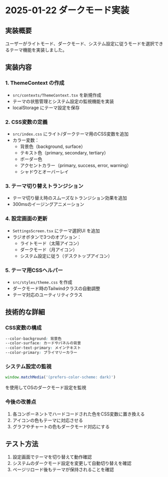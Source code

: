 # 2025-01-22 ダークモード実装

## 実装概要
ユーザーがライトモード、ダークモード、システム設定に従うモードを選択できるテーマ機能を実装しました。

## 実装内容

### 1. ThemeContext の作成
- `src/contexts/ThemeContext.tsx` を新規作成
- テーマの状態管理とシステム設定の監視機能を実装
- localStorage にテーマ設定を保存

### 2. CSS変数の定義
- `src/index.css` にライト/ダークテーマ用のCSS変数を追加
- カラー変数：
  - 背景色（background, surface）
  - テキスト色（primary, secondary, tertiary）
  - ボーダー色
  - アクセントカラー（primary, success, error, warning）
  - シャドウとオーバーレイ

### 3. テーマ切り替えトランジション
- テーマ切り替え時のスムーズなトランジション効果を追加
- 300msのイージングアニメーション

### 4. 設定画面の更新
- `SettingsScreen.tsx` にテーマ選択UI を追加
- ラジオボタンで3つのオプション：
  - ライトモード（太陽アイコン）
  - ダークモード（月アイコン）
  - システム設定に従う（デスクトップアイコン）

### 5. テーマ用CSSヘルパー
- `src/styles/theme.css` を作成
- ダークモード時のTailwindクラスの自動調整
- テーマ対応のユーティリティクラス

## 技術的な詳細

### CSS変数の構成
```css
--color-background: 背景色
--color-surface: カードやパネルの背景
--color-text-primary: メインテキスト
--color-primary: プライマリーカラー
```

### システム設定の監視
```javascript
window.matchMedia('(prefers-color-scheme: dark)')
```
を使用してOSのダークモード設定を監視

### 今後の改善点
1. 各コンポーネントでハードコードされた色をCSS変数に置き換える
2. アイコンの色もテーマに対応させる
3. グラフやチャートの色もダークモード対応にする

## テスト方法
1. 設定画面でテーマを切り替えて動作確認
2. システムのダークモード設定を変更して自動切り替えを確認
3. ページリロード後もテーマが保持されることを確認